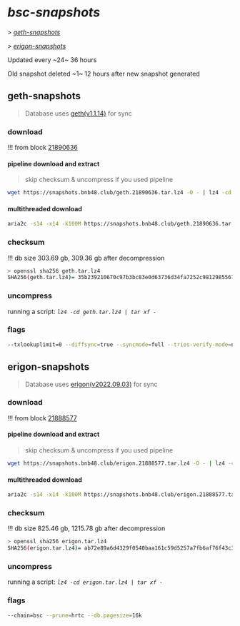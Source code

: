 # *bsc-snapshots*


*\> [geth-snapshots](#geth-snapshots)*

*\> [erigon-snapshots](#erigon-snapshots)*

Updated every ~24~ 36 hours

Old snapshot deleted ~1~ 12 hours after new snapshot generated

## geth-snapshots


> Database uses [geth(v1.1.14)](https://github.com/bnb-chain/bsc/releases/tag/v1.1.14) for sync


### download

<!-- begin_geth -->

!!! from block [21890636](https://bscscan.com/block/21890636)

#### pipeline download and extract
> skip checksum & uncompress if you used pipeline
```bash
wget https://snapshots.bnb48.club/geth.21890636.tar.lz4 -O - | lz4 -cd | tar xf -
```

#### multithreaded download

```bash
aria2c -s14 -x14 -k100M https://snapshots.bnb48.club/geth.21890636.tar.lz4 -o geth.tar.lz4
```


### checksum

!!! db size 303.69 gb, 309.36 gb after decompression
```bash
> openssl sha256 geth.tar.lz4
SHA256(geth.tar.lz4)= 35b239210670c97b3bc83e0d63736d34fa7252c9812985567d1af2879e2ed806
```

<!-- end_geth -->

### uncompress


running a script: _`lz4 -cd geth.tar.lz4 | tar xf -`_


### flags


```bash
--txlookuplimit=0 --diffsync=true --syncmode=full --tries-verify-mode=none --pruneancient=true --diffblock=5000
```


## erigon-snapshots


> Database uses [erigon(v2022.09.03)](https://github.com/ledgerwatch/erigon/releases/tag/v2022.09.03) for sync


### download

<!-- begin_erigon -->

!!! from block [21888577](https://bscscan.com/block/21888577)

#### pipeline download and extract
> skip checksum & uncompress if you used pipeline
```bash
wget https://snapshots.bnb48.club/erigon.21888577.tar.lz4 -O - | lz4 -cd | tar xf -
```

#### multithreaded download

```bash
aria2c -s14 -x14 -k100M https://snapshots.bnb48.club/erigon.21888577.tar.lz4 -o erigon.tar.lz4
```


### checksum

!!! db size 825.46 gb, 1215.78 gb after decompression
```bash
> openssl sha256 erigon.tar.lz4
SHA256(erigon.tar.lz4)= ab72e89a6d4329f0540baa161c59d5257a7fb6af76f43c355036149c11d0f4b8
```

<!-- end_erigon -->

### uncompress


running a script: _`lz4 -cd erigon.tar.lz4 | tar xf -`_


### flags


```bash
--chain=bsc --prune=hrtc --db.pagesize=16k
```
